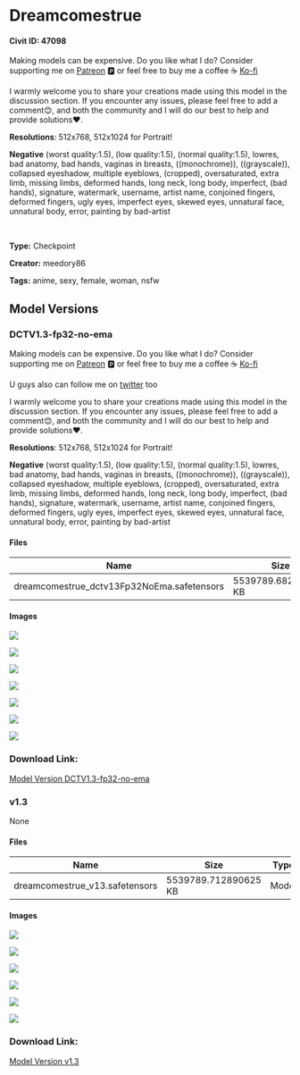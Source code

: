 # Dreamcomestrue

#### Civit ID: 47098

<p>Making models can be expensive. Do you like what I do? Consider supporting me on <a rel="ugc" href="patreon.com/Meedory">Patreon</a> 🅿️ or feel free to buy me a coffee ☕ <a rel="ugc" href="ko-fi.com/meedory">Ko-fi</a></p><p> I warmly welcome you to share your creations made using this model in the discussion section. If you encounter any issues, please feel free to add a comment😊, and both the community and I will do our best to help and provide solutions❤.</p><p><strong>Resolutions</strong>: 512x768, 512x1024 for Portrait! </p><p><strong>Negative</strong> (worst quality:1.5), (low quality:1.5), (normal quality:1.5), lowres, bad anatomy, bad hands, vaginas in breasts, ((monochrome)), ((grayscale)), collapsed eyeshadow, multiple eyeblows, (cropped), oversaturated, extra limb, missing limbs, deformed hands, long neck, long body, imperfect, (bad hands), signature, watermark, username, artist name, conjoined fingers, deformed fingers, ugly eyes, imperfect eyes, skewed eyes, unnatural face, unnatural body, error, painting by bad-artist</p><p></p><p><br /></p>

**Type:** Checkpoint

**Creator:** meedory86

**Tags:** anime, sexy, female, woman, nsfw

## Model Versions

### DCTV1.3-fp32-no-ema

<p>Making models can be expensive. Do you like what I do? Consider supporting me on <a target="_blank" rel="ugc" href="patreon.com/Meedory">Patreon</a> 🅿️ or feel free to buy me a coffee ☕ <a target="_blank" rel="ugc" href="https://ko-fi.com/meedory">Ko-fi</a></p><p>U guys also can follow me on <a rel="ugc" href="https://twitter.com/Meedory86">twitter</a> too</p><p>I warmly welcome you to share your creations made using this model in the discussion section. If you encounter any issues, please feel free to add a comment😊, and both the community and I will do our best to help and provide solutions❤.</p><p><strong>Resolutions</strong>: 512x768, 512x1024 for Portrait!</p><p><strong>Negative</strong> (worst quality:1.5), (low quality:1.5), (normal quality:1.5), lowres, bad anatomy, bad hands, vaginas in breasts, ((monochrome)), ((grayscale)), collapsed eyeshadow, multiple eyeblows, (cropped), oversaturated, extra limb, missing limbs, deformed hands, long neck, long body, imperfect, (bad hands), signature, watermark, username, artist name, conjoined fingers, deformed fingers, ugly eyes, imperfect eyes, skewed eyes, unnatural face, unnatural body, error, painting by bad-artist</p>

#### Files

| Name | Size | Type | Format | Download Url | AutoV1 | AutoV2 | SHA256 | CRC32 | BLAKE3 |
| --- | --- | --- | --- | --- | --- | --- | --- | --- | --- |
| dreamcomestrue_dctv13Fp32NoEma.safetensors | 5539789.682617188 KB | Model | SafeTensor | https://civitai.com/api/download/models/53163 | 97725B87 | B4B9240897 | B4B92408972C75BA1A747F0879F8FDD59BEFBF3D50F7E88797B764ADDF8A7946 | 975C545D | 39599AAEA03FF4DD6706CDE5038A03FD16DED4348F533E773B1E810BB41BC6D5 |

#### Images

<p><img src="https://image.civitai.com/xG1nkqKTMzGDvpLrqFT7WA/99e0dd61-d811-43bb-740d-5810e7607700/width=450/585552.jpeg" /></p>

<p><img src="https://image.civitai.com/xG1nkqKTMzGDvpLrqFT7WA/28d44310-73a4-4083-d0d9-eac9143c4a00/width=450/585556.jpeg" /></p>

<p><img src="https://image.civitai.com/xG1nkqKTMzGDvpLrqFT7WA/5830c807-7ec5-47ad-87fe-5c5f4350bd00/width=450/585603.jpeg" /></p>

<p><img src="https://image.civitai.com/xG1nkqKTMzGDvpLrqFT7WA/3d1fecf3-16de-4969-eefe-ceb9f5356900/width=450/585589.jpeg" /></p>

<p><img src="https://image.civitai.com/xG1nkqKTMzGDvpLrqFT7WA/580405c4-b1be-4391-92f0-38ce5459a200/width=450/585579.jpeg" /></p>

<p><img src="https://image.civitai.com/xG1nkqKTMzGDvpLrqFT7WA/97948cfc-512b-4deb-3ec9-68cfd4642c00/width=450/585559.jpeg" /></p>

<p><img src="https://image.civitai.com/xG1nkqKTMzGDvpLrqFT7WA/6a518cb7-7c66-4132-8aa0-94cdc947ce00/width=450/585592.jpeg" /></p>

### Download Link:

[Model Version DCTV1.3-fp32-no-ema](https://civitai.com/api/download/models/53163)

### v1.3

None

#### Files

| Name | Size | Type | Format | Download Url | AutoV1 | AutoV2 | SHA256 | CRC32 | BLAKE3 |
| --- | --- | --- | --- | --- | --- | --- | --- | --- | --- |
| dreamcomestrue_v13.safetensors | 5539789.712890625 KB | Model | SafeTensor | https://civitai.com/api/download/models/51684 | 8C378FF9 | 869E0B90BF | 869E0B90BFD25B4C3AE680D65E72A7EEC53018A9C6603DE91264E1447BC3CE97 | B2F3CFA0 | 298DD98A708557F534261EC9C1DBBD3261FCE662C357031D91993008276F5990 |

#### Images

<p><img src="https://image.civitai.com/xG1nkqKTMzGDvpLrqFT7WA/42a4904c-979b-4771-3570-2f684231d400/width=450/556719.jpeg" /></p>

<p><img src="https://image.civitai.com/xG1nkqKTMzGDvpLrqFT7WA/a27239dd-1142-4051-c4c6-11cf084f6500/width=450/556746.jpeg" /></p>

<p><img src="https://image.civitai.com/xG1nkqKTMzGDvpLrqFT7WA/022c7a28-b3b8-4c50-9cfe-8a8097fef000/width=450/556803.jpeg" /></p>

<p><img src="https://image.civitai.com/xG1nkqKTMzGDvpLrqFT7WA/170272d6-e3c1-4d7b-f716-2053b8358200/width=450/556824.jpeg" /></p>

<p><img src="https://image.civitai.com/xG1nkqKTMzGDvpLrqFT7WA/502b8406-437e-43ac-6369-9657826df500/width=450/556864.jpeg" /></p>

<p><img src="https://image.civitai.com/xG1nkqKTMzGDvpLrqFT7WA/2673ae8e-ed95-417f-8c74-46475d066b00/width=450/556882.jpeg" /></p>

### Download Link:

[Model Version v1.3](https://civitai.com/api/download/models/51684)

